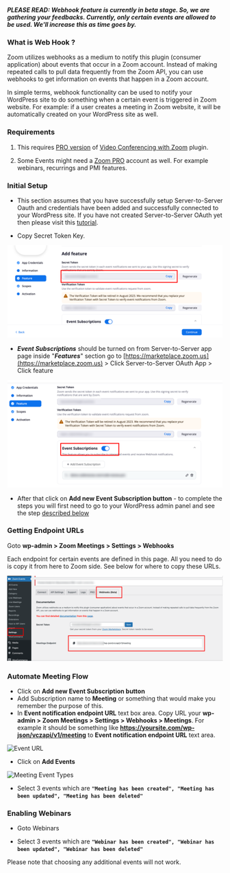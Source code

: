 **_PLEASE READ: Webhook feature is currently in beta stage. So, we are gathering your feedbacks. Currently, only certain events are allowed to be used. We'll increase this as time goes by._**

### What is Web Hook ?

Zoom utilizes webhooks as a medium to notify this plugin (consumer application) about events that occur in a Zoom account. Instead of making repeated calls to pull data frequently from the Zoom API, you can use webhooks to get information on events that happen in a Zoom account.

In simple terms, webhook functionality can be used to notify your WordPress site to do something when a certain event is triggered in Zoom website. For example: if a user creates a meeting in Zoom website, it will be automatically created on your WordPress site as well.

### Requirements

1. This requires <a target="_blank" href="https://www.codemanas.com/downloads/video-conferencing-with-zoom-pro/">PRO version</a> of <a href="https://wordpress.org/plugins/video-conferencing-with-zoom-api/" target="_blank">Video Conferencing with Zoom</a> plugin.

2. Some Events might need a <a target="_blank" href="https://zoom.us/pricing">Zoom PRO</a> account as well. For example webinars, recurrings and PMI features.

### Initial Setup

* This section assumes that you have successfully setup Server-to-Server Oauth and credentials have been added and successfully connected to your WordPress site. If you have not created Server-to-Server OAuth yet then please visit this [tutorial](/setup).

* Copy Secret Token Key.

![Verification Key](webhooks/verification-key-zoom-v2.png "Verification Key")

* **_Event Subscriptions_** should be turned on from Server-to-Server app page inside "**_Features_**" section go to [https://marketplace.zoom.us](https://marketplace.zoom.us) > Click Server-to-Server OAuth App > Click feature

![Event Subscriptions](webhooks/event-subscriptions-oauth-v2.png "Event Subscriptions")

* After that click on **Add new Event Subscription button** - to complete the steps you will first need to go to your WordPress admin panel and see the step [described below](#getting-endpoint-urls)

### Getting Endpoint URLs

Goto **wp-admin > Zoom Meetings > Settings > Webhooks**

Each endpoint for certain events are defined in this page. All you need to do is copy it from here to Zoom side. See below for where to copy these URLs.

![Webhooks](webhooks/settings-v2.png "Webhooks")

### Automate Meeting Flow

* Click on **Add new Event Subscription button**
* Add Subscription name to **Meeting** or something that would make you remember the purpose of this.
* In **Event notification endpoint URL** text box area. Copy URL your **wp-admin > Zoom Meetings > Settings > Webhooks > Meetings**. For example it should be something like **https://yoursite.com/wp-json/vczapi/v1/meeting** to **Event notification endpoint URL** text area.

![Event URL](webhooks/events-url.png "Event URL")

* Click on **Add Events**

![Meeting Event Types](webhooks/meeting-event-types.png "Meeting Event Types")

* Select 3 events which are **`"Meeting has been created", "Meeting has been updated", "Meeting has been deleted"`**

### Enabling Webinars

* Goto Webinars

* Select 3 events which are **`"Webinar has been created", "Webinar has been updated", "Webinar has been deleted"`**


Please note that choosing any additional events will not work.

